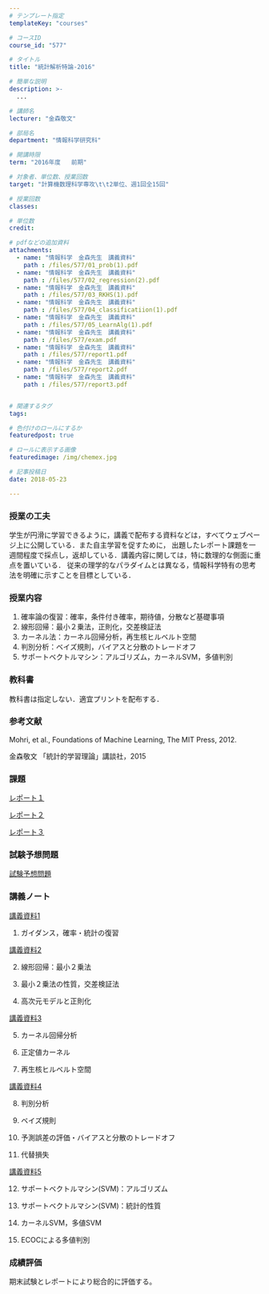 ```yaml
---
# テンプレート指定
templateKey: "courses"

# コースID
course_id: "577"

# タイトル
title: "統計解析特論-2016"

# 簡単な説明
description: >-
  ...

# 講師名
lecturer: "金森敬文"

# 部局名
department: "情報科学研究科"

# 開講時限
term: "2016年度	前期"

# 対象者、単位数、授業回数
target: "計算機数理科学専攻\t\t2単位、週1回全15回"

# 授業回数
classes: 

# 単位数
credit: 

# pdfなどの追加資料
attachments: 
  - name: "情報科学　金森先生　講義資料" 
    path : /files/577/01_prob(1).pdf
  - name: "情報科学　金森先生　講義資料" 
    path : /files/577/02_regression(2).pdf
  - name: "情報科学　金森先生　講義資料" 
    path : /files/577/03_RKHS(1).pdf
  - name: "情報科学　金森先生　講義資料" 
    path : /files/577/04_classificatiion(1).pdf
  - name: "情報科学　金森先生　講義資料" 
    path : /files/577/05_LearnAlg(1).pdf
  - name: "情報科学　金森先生　講義資料" 
    path : /files/577/exam.pdf
  - name: "情報科学　金森先生　講義資料" 
    path : /files/577/report1.pdf
  - name: "情報科学　金森先生　講義資料" 
    path : /files/577/report2.pdf
  - name: "情報科学　金森先生　講義資料" 
    path : /files/577/report3.pdf


# 関連するタグ
tags:

# 色付けのロールにするか
featuredpost: true

# ロールに表示する画像
featuredimage: /img/chemex.jpg

# 記事投稿日
date: 2018-05-23

---
```


### 授業の工夫

学生が円滑に学習できるように，講義で配布する資料などは，すべてウェブページ上に公開している．また自主学習を促すために， 出題したレポート課題を一週間程度で採点し，返却している．講義内容に関しては，特に数理的な側面に重点を置いている． 従来の理学的なパラダイムとは異なる，情報科学特有の思考法を明確に示すことを目標としている．

### 授業内容

  1. 確率論の復習：確率，条件付き確率，期待値，分散など基礎事項
  2. 線形回帰：最小２乗法，正則化，交差検証法
  3. カーネル法：カーネル回帰分析，再生核ヒルベルト空間
  4. 判別分析：ベイズ規則，バイアスと分散のトレードオフ
  5. サポートベクトルマシン：アルゴリズム，カーネルSVM，多値判別

### 教科書

教科書は指定しない．適宜プリントを配布する．

### 参考文献

Mohri, et al., Foundations of Machine Learning, The MIT Press, 2012. 

金森敬文 「統計的学習理論」講談社，2015

### 課題


[レポート１](/files/577/report1.pdf) 

[レポート２](/files/577/report2.pdf) 

[レポート３](/files/577/report3.pdf) 

### 試験予想問題


[試験予想問題](/files/577/exam.pdf) 

### 講義ノート


[講義資料1](/files/577/01_prob(1).pdf) 

1. ガイダンス，確率・統計の復習


[講義資料2](/files/577/02_regression(2).pdf) 

2. 線形回帰：最小２乗法

3. 最小２乗法の性質，交差検証法

4. 高次元モデルと正則化


[講義資料3](/files/577/03_RKHS(1).pdf) 

5. カーネル回帰分析

6. 正定値カーネル

7. 再生核ヒルベルト空間


[講義資料4](/files/577/04_classificatiion(1).pdf) 

8. 判別分析

9. ベイズ規則

10. 予測誤差の評価・バイアスと分散のトレードオフ

11. 代替損失


[講義資料5](/files/577/05_LearnAlg(1).pdf) 

12. サポートベクトルマシン(SVM)：アルゴリズム

13. サポートベクトルマシン(SVM)：統計的性質

14. カーネルSVM，多値SVM

15. ECOCによる多値判別

### 成績評価

期末試験とレポートにより総合的に評価する。
